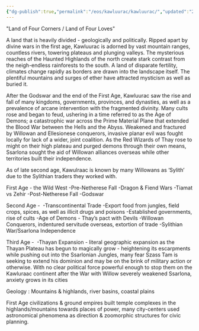 ```yaml
---
{"dg-publish":true,"permalink":"/eos/kawluurac/kawluurac/","updated":"2024-12-22T20:33:54.458-05:00"}
---
```


"Land of Four Corners / Land of Four Loves"

A land that is heavily divided - geologically and politically. Ripped apart by divine wars in the first age, Kawluurac is adorned by vast mountain ranges, countless rivers, towering plateaus and plunging valleys. The mysterious reaches of the Haunted Highlands of the north create stark contrast from the neigh-endless rainforests to the south. A land of disparate fertility, climates change rapidly as borders are drawn into the landscape itself. The plentiful mountains and surges of ether have attracted mysticism as well as buried it. 

After the Godswar and the end of the First Age, Kawluurac saw the rise and fall of many kingdoms, governments, provinces, and dynasties, as well as a prevalence of arcane intervention with the fragmented divinity. Many cults rose and began to feud, ushering in a time referred to as the Age of Demons; a catastrophic war across the Prime Material Plane that extended the Blood War between the Hells and the Abyss. Weakened and fractured by Willowan and Ellesionese conquerors, invasive planar evil was fought locally for lack of a wider, joint coalition. As the Red Wizards of Thay rose to might on their high plateau and purged demons through their own means, Ssarlona sought the aid of Willowan alliances overseas while other territories built their independence. 

As of late second age, Kawulraac is known by many Willowans as ‘Sylith’ due to the Sylithian traders they worked with. 

First Age - the Wild West
	-Pre-Netherese Fall
	-Dragon & Fiend Wars
	-Tiamat vs Zehir
	-Post-Netherese Fall
	-Godswar

Second Age - 
	-Transcontinental Trade
	-Export food from jungles, field crops, spices, as well as illicit drugs and poisons
	-Established governments, rise of cults
	-Age of Demons - Thay’s pact with Devils
	-Willowan Conquerors, indentured servitude overseas, extortion of trade
	-Sylithian War/Ssarlona Independence 

Third Age - 
	-Thayan Expansion - literal geographic expansion as the Thayan Plateau has begun to magically grow - heightening its escarpments while pushing out into the Ssarlonian Jungles, many fear Szass Tam is seeking to extend his dominion and may be on the brink of military action or otherwise. With no clear political force powerful enough to stop them on the Kawluraac continent after the War with Willow severely weakened Ssarlona, anxiety grows in its cities 

Geology : Mountains & highlands, river basins, coastal plains 

First Age civilizations & ground empires built temple complexes in the highlands/mountains towards places of power, many city-centers used astronomical phenomena as direction & zoomorphic structures for civic planning.

